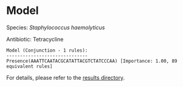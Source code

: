 
# Model

Species: *Staphylococcus haemolyticus*

Antibiotic: Tetracycline

```
Model (Conjunction - 1 rules):
------------------------------
Presence(AAATTCAATACGCATATTACGTCTATCCCAA) [Importance: 1.00, 89 equivalent rules]

```

For details, please refer to the [results directory](../../../../../results/scm_b/staphylococcus%20haemolyticus/tetracycline/repeat_7/).

